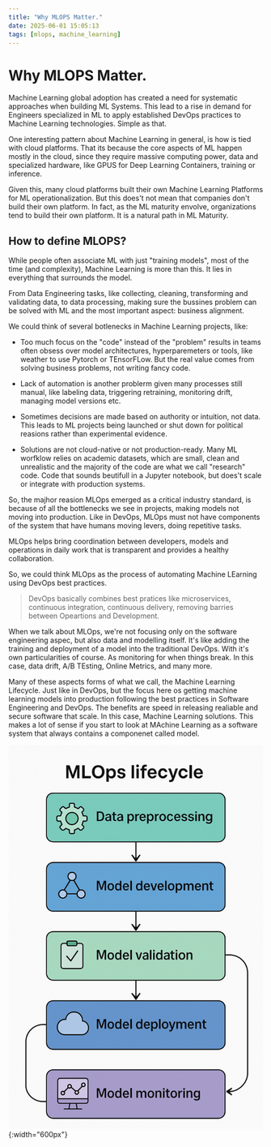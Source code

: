 ```yaml
---
title: "Why MLOPS Matter."
date: 2025-06-01 15:05:13
tags: [mlops, machine_learning]
---
```


# Why MLOPS Matter.

Machine Learning global adoption has created a need for systematic approaches when building ML Systems. This lead to a rise in demand for Engineers specialized in ML to apply established DevOps practices to Machine Learning technologies. Simple as that.

One interesting pattern about Machine Learning in general, is how is tied with cloud platforms. That its because the core aspects of ML happen mostly in the cloud, since they require massive computing power, data and specialized hardware, like GPUS for Deep Learning Containers, training or inference.

Given this, many cloud platforms built their own Machine Learning Platforms for ML operationalization. But this does't not mean that companies don't build their own platform. In fact, as the ML maturity envolve, organizations tend to build their own platform. It is a natural path in ML Maturity. 

## How to define MLOPS?

While people often associate ML with just "training models", most of the time (and complexity), Machine Learning is more than this. It lies in everything that surrounds the model. 

From Data Engineering tasks, like collecting, cleaning, transforming and validating data, to data processing, making sure the bussines problem can be solved with ML and the most important aspect: business alignment.

We could think of several botlenecks in Machine Learning projects, like: 

- Too much focus on the "code" instead of the "problem" results in teams often obsess over model architectures, hyperparemeters or tools, like weather to use Pytorch or TEnsorFLow. But the real value comes from solving business problems, not writing fancy code. 

- Lack of automation is another problerm given many processes still manual, like labeling data, triggering retraining, monitoring drift, managing model versions etc.

- Sometimes decisions are made based on authority or intuition, not data. This leads to ML projects being launched or shut down for political reasions rather than experimental evidence.

- Solutions are not cloud-native or not production-ready. Many ML worfklow relies on academic datasets, which are small, clean and unrealistic and the majority of the code are what we call "research" code. Code that sounds beutifull in a Jupyter notebook, but does't scale or integrate with production systems. 

So, the majhor reasion MLOps emerged as a critical industry standard, is because of all the bottlenecks we see in projects, making models not moving into production. Like in DevOps, MLOps must not have components of the system that have humans moving levers, doing repetitive tasks. 

MLOps helps bring coordination between developers, models and operations in daily work that is transparent and provides a healthy collaboration. 

So, we could think MLOps as the process of automating Machine LEarning using DevOps best practices. 

> DevOps basically combines best pratices like microservices, continuous integration, continuous delivery, removing barries between Opeartions and Development. 

When we talk about MLOps, we're not focusing only on the software engineering aspec, but also data and modelling itself. It's like adding the training and deployment of a model into the traditional DevOps. With it's own particularities of course. As monitoring for when things break. In this case, data drift, A/B TEsting, Online Metrics, and many more. 

Many of these aspects forms of what we call, the Machine Learning Lifecycle. Just like in DevOps, but the focus here os getting machine learning models into production following the best practices in Software Engineering and DevOps. The benefits are speed in releasing realiable and secure software that scale. In this case, Machine Learning solutions. This makes a lot of sense if you start to look at MAchine Learning as a software system that always contains a componenet called model.

![MLOps Lifecycle](/assets/images/2025-06-01-why-mlops-matter..png){:width="600px"}